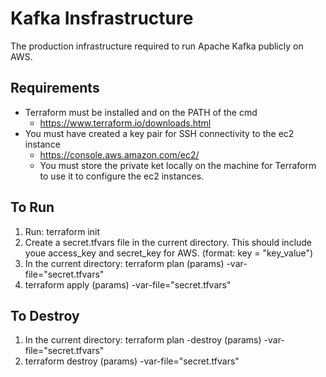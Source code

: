 # Kafka Insfrastructure

The production infrastructure required to run Apache Kafka publicly on AWS.

## Requirements 
- Terraform must be installed and on the PATH of the cmd
    - https://www.terraform.io/downloads.html
- You must have created a key pair for SSH connectivity to the ec2 instance
    - https://console.aws.amazon.com/ec2/
    - You must store the private ket locally on the machine for Terraform to use it to configure the ec2 instances.

## To Run 
1. Run: terraform init
2. Create a secret.tfvars file in the current directory. This should include youe access_key and secret_key for AWS. (format: key = "key_value")
3. In the current directory: terraform plan (params) -var-file="secret.tfvars"
4. terraform apply (params) -var-file="secret.tfvars"

## To Destroy
1. In the current directory: terraform plan -destroy (params) -var-file="secret.tfvars"
2. terraform destroy (params) -var-file="secret.tfvars"